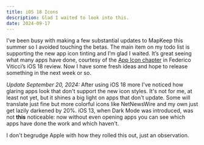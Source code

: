 ```yaml
---
title: iOS 18 Icons
description: Glad I waited to look into this.
date: 2024-09-17
---
```


I’ve been busy with making a few substantial updates to MapKeep this summer so I avoided touching the betas. The main item on my todo list is supporting the new app icon tinting and I’m glad I waited. It’s great seeing what many apps have done, courtesy of the [App Icon chapter](https://www.macstories.net/stories/ios-and-ipados-18-the-macstories-review/3/) in Federico Viticci’s iOS 18 review. Now I have some fresh ideas and hope to release something in the next week or so.

*Update September 20, 2024:* After using iOS 18 more I've noticed how glaring apps look that don't support the new icon styles. It's not for me, at least not yet, but it shines a big light on apps that don't update. Some will translate just fine but more colorful icons like NetNewsWire and my own just get lazily darkened by 20%. iOS 13, when Dark Mode was introduced, was not **this** noticeable: now without even opening apps you can see which apps have done the work and which haven't.

I don't begrudge Apple with how they rolled this out, just an observation.